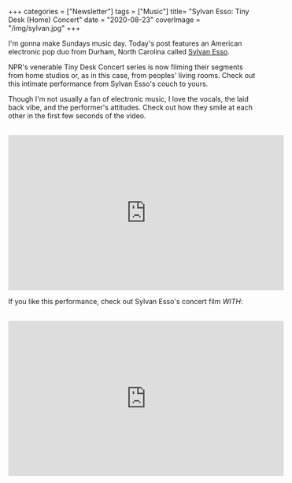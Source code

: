 +++
categories = ["Newsletter"]
tags = ["Music"]
title= "Sylvan Esso: Tiny Desk (Home) Concert"
date = "2020-08-23"
coverImage = "/img/sylvan.jpg"
+++

I'm gonna make Sundays music day. Today's post features an American electronic pop duo from Durham, North Carolina called <a href="https://www.sylvanesso.com/" target="_blank">Sylvan Esso</a>.

<!--more-->

NPR's venerable Tiny Desk Concert series is now filming their segments from home studios or, as in this case, from peoples' living rooms. Check out this intimate performance from Sylvan Esso's couch to yours.

Though I'm not usually a fan of electronic music, I love the vocals, the laid back vibe, and the performer's attitudes. Check out how they smile at each other in the first few seconds of the video.

<br>

<iframe width="560" height="315" src="https://www.youtube.com/embed/1ZJ9ynWJY78" frameborder="0" allow="accelerometer; autoplay; encrypted-media; gyroscope; picture-in-picture" allowfullscreen></iframe>

If you like this performance, check out Sylvan Esso's concert film *WITH*:

<br>

<iframe width="560" height="315" src="https://www.youtube.com/embed/-yndd8lD8oM" frameborder="0" allow="accelerometer; autoplay; encrypted-media; gyroscope; picture-in-picture" allowfullscreen></iframe>

